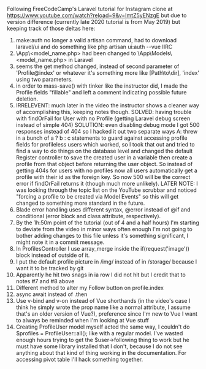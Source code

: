 Following FreeCodeCamp's Laravel tutorial for Instagram clone at https://www.youtube.com/watch?reload=9&v=ImtZ5yENzgE but due to version difference (currently late 2020 tutorial is from May 2019) but keeping track of those deltas here:

1. make:auth no longer a valid artisan command, had to download laravel/ui and do something like php artisan ui:auth --vue IIRC
2. \App\\\<model_name.php> had been changed to \App\Models\\\<model_name.php> in Laravel
3. seems the get method changed, instead of second parameter of 'Profile@index' or whatever it's something more like [Path\to\dir], 'index' using two parameters.
4. in order to mass-save() with tinker like the instructor did, I made the Profile fields "fillable" and left a comment indicating possible future deletion.
5. IRRELEVENT: much later in the video the instructor shows a cleaner way of accomplishing this, keeping notes though. SOLVED: having trouble with findOrFail for User with no Profile (getting Laravel debug screen instead of simple 404) SOLUTION: even disabling debug mode I got 500 responses instead of 404 so I hacked it out two separate ways A: threw in a bunch of a ? b : c statements to guard against accessing profile fields for profileless users which worked, so I took that out and tried to find a way to do things on the database level and changed the default Register controller to save the created user in a variable then create a profile from that object before returning the user object. So instead of getting 404s for users with no profiles now all users automatically get a profile with their id as the foreign key. So now 500 will be the correct error if findOrFail returns it (though much more unlikely). LATER NOTE: I was looking through the topic list on the YouTube scrubbar and noticed "forcing a profile to be created via Model Events" so this will get changed to something more standard in the future.
6. Blade error handling uses different syntax, @error instead of @if and conditional (error block and class attribute, respectively).
7. By the 1h:50m point of the tutorial (out of 4 and a half hours) I'm starting to deviate from the video in minor ways often enough I'm not going to bother adding changes to this file unless it's something significant, I might note it in a commit message.
8. In ProfilesController I use array_merge inside the if(request('image')) block instead of outside of it.
9. I put the default profile picture in /img/ instead of in /storage/ because I want it to be tracked by git
10. Apparently he hit two snags in ia row I did not hit but I credit that to notes #7 and #8 above
11. Different method to alter my Follow button on profile.index
12. async await instead of .then
13. Use v-bind and v-on instead of Vue shorthands (in the video's case I think he simply wrote the prop name like a normal attribute, I assume that's an older version of Vue?), preference since I'm new to Vue I want to always be reminded when I'm looking at Vue stuff
14. Creating ProfileUser model myself acted the same way, I couldn't do $profiles = ProfileUser::all(); like with a regular model. I've wasted enough hours trying to get the $user->following thing to work but he must have some library installed that I don't, because I do not see anything about that kind of thing working in the documentation. For accessing pivot table I'll hack something together.